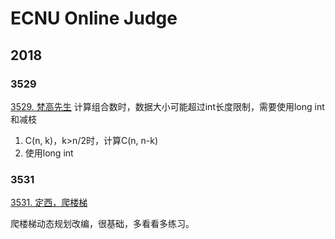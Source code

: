 # ECNU Online Judge

## 2018

### 3529
[3529. 梵高先生](https://eoj.i64d.com/problem/3529/)
计算组合数时，数据大小可能超过int长度限制，需要使用long int和减枝
1. C(n, k)，k>n/2时，计算C(n, n-k)
2. 使用long int

### 3531
[3531. 定西，爬楼梯](https://eoj.i64d.com/problem/3531/)

爬楼梯动态规划改编，很基础，多看看多练习。